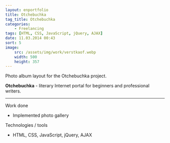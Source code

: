 ```yaml
---
layout: enportfolio
title: Otchebuchka
tag_title: Otchebuchka
categories:
    - Freelancing
tags: [HTML, CSS, JavaScript, jQuery, AJAX]
date: 11.03.2014 00:43
sort: 5
image: 
    src: /assets/img/work/verstkaof.webp 
    width: 500
    height: 357
---
```


Photo album layout for the Otchebuchka project.

**Otchebuchka** - literary Internet portal for beginners and professional writers.

---

Work done

* Implemented photo gallery

Technologies / tools

* HTML, CSS, JavaScript, jQuery, AJAX


